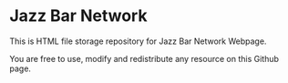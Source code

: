 # Jazz Bar Network
This is HTML file storage repository for Jazz Bar Network Webpage.

You are free to use, modify and redistribute any resource on this Github page.
